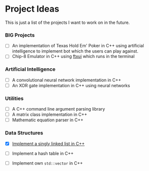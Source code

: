 # Project Ideas
This is just a list of the projects I want to work on in the future.


### BIG Projects
- [ ] An implementation of Texas Hold Em' Poker in C++ using artificial intelligence to implement bot which the users can play against.
- [ ] Chip-8 Emulator in C++ using [ftxui](https://github.com/ArthurSonzogni/FTXUI) which runs in the terminal

### Artificial Intelligence
- [ ] A convolutional neural network implementation in C++
- [ ] An XOR gate implementation in C++ using neural networks

### Utilities
- [ ] A C++ command line argument parsing library
- [ ] A matrix class implementation in C++
- [ ] Mathematic equation parser in C++

### Data Structures
- [x] [Implement a singly linked list in C++](https://github.com/ErykMajoch/Singly-Linked-List)
- [ ] Implement a hash table in C++
- [ ] Implement own `std::vector` in C++

